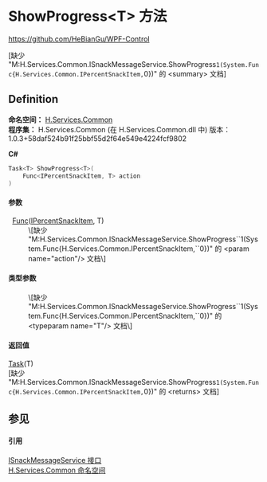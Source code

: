# ShowProgress&lt;T&gt; 方法
https://github.com/HeBianGu/WPF-Control

\[缺少 "M:H.Services.Common.ISnackMessageService.ShowProgress``1(System.Func{H.Services.Common.IPercentSnackItem,``0})" 的 &lt;summary&gt; 文档\]



## Definition
**命名空间：** <a href="b9cdd84f-6623-a51a-f53b-465103ced202">H.Services.Common</a>  
**程序集：** H.Services.Common (在 H.Services.Common.dll 中) 版本：1.0.3+58daf524b91f25bbf55d2f64e549e4224fcf9802

**C#**
``` C#
Task<T> ShowProgress<T>(
	Func<IPercentSnackItem, T> action
)

```



#### 参数
<dl><dt>  <a href="https://learn.microsoft.com/dotnet/api/system.func-2" target="_blank" rel="noopener noreferrer">Func</a>(<a href="9c48026d-87c0-8dc5-52d1-c3efcb5f6b8b">IPercentSnackItem</a>, T)</dt><dd>\[缺少 "M:H.Services.Common.ISnackMessageService.ShowProgress``1(System.Func{H.Services.Common.IPercentSnackItem,``0})" 的 &lt;param name="action"/&gt; 文档\]</dd></dl>

#### 类型参数
<dl><dt /><dd>\[缺少 "M:H.Services.Common.ISnackMessageService.ShowProgress``1(System.Func{H.Services.Common.IPercentSnackItem,``0})" 的 &lt;typeparam name="T"/&gt; 文档\]</dd></dl>

#### 返回值
<a href="https://learn.microsoft.com/dotnet/api/system.threading.tasks.task-1" target="_blank" rel="noopener noreferrer">Task</a>(T)  
\[缺少 "M:H.Services.Common.ISnackMessageService.ShowProgress``1(System.Func{H.Services.Common.IPercentSnackItem,``0})" 的 &lt;returns&gt; 文档\]

## 参见


#### 引用
<a href="13b934f8-1818-701a-441b-ab59e1f38b94">ISnackMessageService 接口</a>  
<a href="b9cdd84f-6623-a51a-f53b-465103ced202">H.Services.Common 命名空间</a>  

